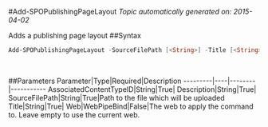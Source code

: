 #Add-SPOPublishingPageLayout
*Topic automatically generated on: 2015-04-02*

Adds a publishing page layout
##Syntax
```powershell
Add-SPOPublishingPageLayout -SourceFilePath [<String>] -Title [<String>] -Description [<String>] -AssociatedContentTypeID [<String>] [-Web [<WebPipeBind>]]
```
&nbsp;

##Parameters
Parameter|Type|Required|Description
---------|----|--------|-----------
AssociatedContentTypeID|String|True|
Description|String|True|
SourceFilePath|String|True|Path to the file which will be uploaded
Title|String|True|
Web|WebPipeBind|False|The web to apply the command to. Leave empty to use the current web.
